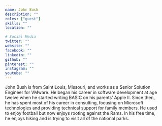 ```yaml
---
name: John Bush
description: ""
roles: ["guest"]
skills: ""
location: ""

# Social Media
twitter: ""
website: ""
facebook: ""
linkedin: ""
github: ""
pinterest: ""
instagram: ""
youtube: ""
---
```

John Bush is from Saint Louis, Missouri, and works as a Senior Solution Engineer for VMware. He began his career in software development at age twelve when he started writing BASIC on his parents’ Apple II. Since then, he has spent most of his career in consulting, focusing on Microsoft technologies and providing technical support for family members. He used to enjoy football but now enjoys rooting against the Rams. In his free time, he enjoys hiking and is trying to visit all of the national parks.
<!--more-->

